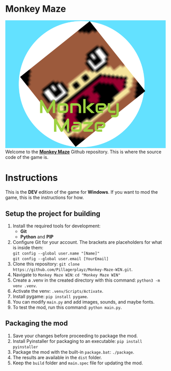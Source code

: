 # Monkey Maze
![Thumbnail for Monkey Maze](images/Monkey%20Maze%20Thumbnail.png)
Welcome to the [**Monkey Maze**](https://pillagerplayz.itch.io/monkey-maze/) Github repository. This is where the source code of the game is.
# Instructions
This is the **DEV** edition of the game for **Windows**. If you want to mod the game, this is the instructions for how.

## Setup the project for building

1. Install the required tools for development:
    - **Git**
    - **Python** and **PIP**
2. Configure Git for your account. The brackets are placeholders for what is inside them:<br />
    `git config --global user.name "[Name]"`<br />
    `git config --global user.email [YourEmail]`
2. Clone this repository: `git clone https://github.com/Pillagerplayz/Monkey-Maze-WIN.git`.
3. Navigate to `Monkey Maze WIN`: `cd "Monkey Maze WIN"`
3. Create a .venv in the created directory with this command: `python3 -m venv .venv`.
4. Activate the venv: `.venv/Scripts/Activate`.
5. Install pygame: `pip install pygame`.
6. You can modify `main.py` and add images, sounds, and maybe fonts.
7. To test the mod, run this command: `python main.py`.

## Packaging the mod

1. Save your changes before proceeding to package the mod.
2. Install Pyinstaller for packaging to an executable: `pip install pyinstaller`
3. Package the mod with the built-in `package.bat`: `./package`.
4. The results are available in the `dist` folder.
5. Keep the `build` folder and `main.spec` file for updating the mod.